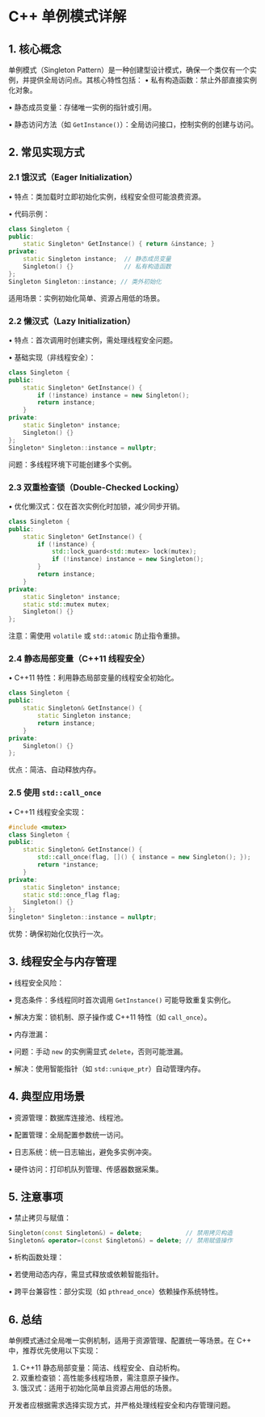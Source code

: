 # C++ 单例模式详解

## **1. 核心概念**

单例模式（Singleton Pattern）是一种创建型设计模式，确保一个类仅有一个实例，并提供全局访问点。其核心特性包括：
• 私有构造函数：禁止外部直接实例化对象。

• 静态成员变量：存储唯一实例的指针或引用。

• 静态访问方法（如 `GetInstance()`）：全局访问接口，控制实例的创建与访问。

## **2. 常见实现方式**

### **2.1 饿汉式（Eager Initialization）**

• 特点：类加载时立即初始化实例，线程安全但可能浪费资源。

• 代码示例：

  ```cpp
  class Singleton {
  public:
      static Singleton* GetInstance() { return &instance; }
  private:
      static Singleton instance;  // 静态成员变量
      Singleton() {}              // 私有构造函数
  };
  Singleton Singleton::instance; // 类外初始化
  ```
  适用场景：实例初始化简单、资源占用低的场景。

### **2.2 懒汉式（Lazy Initialization）**

• 特点：首次调用时创建实例，需处理线程安全问题。

• 基础实现（非线程安全）：

  ```cpp
  class Singleton {
  public:
      static Singleton* GetInstance() {
          if (!instance) instance = new Singleton();
          return instance;
      }
  private:
      static Singleton* instance;
      Singleton() {}
  };
  Singleton* Singleton::instance = nullptr;
  ```
  问题：多线程环境下可能创建多个实例。

### **2.3 双重检查锁（Double-Checked Locking）**

• 优化懒汉式：仅在首次实例化时加锁，减少同步开销。

  ```cpp
  class Singleton {
  public:
      static Singleton* GetInstance() {
          if (!instance) {
              std::lock_guard<std::mutex> lock(mutex);
              if (!instance) instance = new Singleton();
          }
          return instance;
      }
  private:
      static Singleton* instance;
      static std::mutex mutex;
      Singleton() {}
  };
  ```
  注意：需使用 `volatile` 或 `std::atomic` 防止指令重排。

### **2.4 静态局部变量（C++11 线程安全）**

• C++11 特性：利用静态局部变量的线程安全初始化。

  ```cpp
  class Singleton {
  public:
      static Singleton& GetInstance() {
          static Singleton instance;
          return instance;
      }
  private:
      Singleton() {}
  };
  ```
  优点：简洁、自动释放内存。

### **2.5 使用 `std::call_once`**

• C++11 线程安全实现：

  ```cpp
  #include <mutex>
  class Singleton {
  public:
      static Singleton& GetInstance() {
          std::call_once(flag, []() { instance = new Singleton(); });
          return *instance;
      }
  private:
      static Singleton* instance;
      static std::once_flag flag;
      Singleton() {}
  };
  Singleton* Singleton::instance = nullptr;
  ```
  优势：确保初始化仅执行一次。

## **3. 线程安全与内存管理**

• 线程安全风险：

  • 竞态条件：多线程同时首次调用 `GetInstance()` 可能导致重复实例化。

  • 解决方案：锁机制、原子操作或 C++11 特性（如 `call_once`）。

• 内存泄漏：

  • 问题：手动 `new` 的实例需显式 `delete`，否则可能泄漏。

  • 解决：使用智能指针（如 `std::unique_ptr`）自动管理内存。

## **4. 典型应用场景**

• 资源管理：数据库连接池、线程池。

• 配置管理：全局配置参数统一访问。

• 日志系统：统一日志输出，避免多实例冲突。

• 硬件访问：打印机队列管理、传感器数据采集。

## **5. 注意事项**

• 禁止拷贝与赋值：

  ```cpp
  Singleton(const Singleton&) = delete;            // 禁用拷贝构造
  Singleton& operator=(const Singleton&) = delete; // 禁用赋值操作
  ```
• 析构函数处理：

  • 若使用动态内存，需显式释放或依赖智能指针。

• 跨平台兼容性：部分实现（如 `pthread_once`）依赖操作系统特性。

## **6. 总结**

单例模式通过全局唯一实例机制，适用于资源管理、配置统一等场景。在 C++ 中，推荐优先使用以下实现：

1. C++11 静态局部变量：简洁、线程安全、自动析构。
2. 双重检查锁：高性能多线程场景，需注意原子操作。
3. 饿汉式：适用于初始化简单且资源占用低的场景。

开发者应根据需求选择实现方式，并严格处理线程安全和内存管理问题。